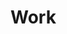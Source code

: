 <script setup>
import { ref } from 'vue';
import NavContainer from '../components/NavContainer.vue';
import newsData from '../assets/work/work.json';

const data = ref(newsData);
</script>

# Work

<NavContainer :data="data"/>

